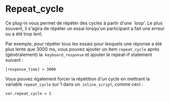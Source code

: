 # Repeat_cycle

Ce plug-in vous permet de répéter des cycles à partir d'une `loop'. Le plus souvent, il s'agira de répéter un essai lorsqu'un participant a fait une erreur ou a été trop lent.

Par exemple, pour répéter tous les essais pour lesquels une réponse a été plus lente que 3000 ms, vous pouvez ajouter un item `repeat_cycle` après (généralement) la` keyboard_response` et ajouter le repeat-if statement suivant :

	[response_time] > 3000

Vous pouvez également forcer la répétition d'un cycle en mettrant la variable `repeat_cycle` sur 1 dans un` inline_script`, comme ceci :

	var.repeat_cycle = 1
